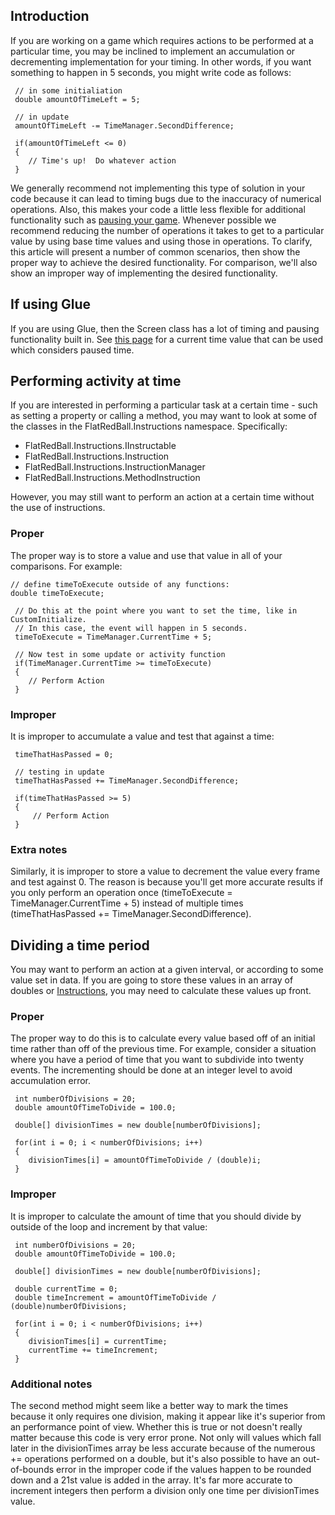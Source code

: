 ## Introduction

If you are working on a game which requires actions to be performed at a particular time, you may be inclined to implement an accumulation or decrementing implementation for your timing. In other words, if you want something to happen in 5 seconds, you might write code as follows:

     // in some initialiation
     double amountOfTimeLeft = 5;

     // in update
     amountOfTimeLeft -= TimeManager.SecondDifference;

     if(amountOfTimeLeft <= 0)
     {
        // Time's up!  Do whatever action
     }

We generally recommend not implementing this type of solution in your code because it can lead to timing bugs due to the inaccuracy of numerical operations. Also, this makes your code a little less flexible for additional functionality such as [pausing your game](/frb/docs/index.php?title=FlatRedBall.Instructions.InstructionManager.PauseEngine.md "FlatRedBall.Instructions.InstructionManager.PauseEngine"). Whenever possible we recommend reducing the number of operations it takes to get to a particular value by using base time values and using those in operations. To clarify, this article will present a number of common scenarios, then show the proper way to achieve the desired functionality. For comparison, we'll also show an improper way of implementing the desired functionality.

## If using Glue

If you are using Glue, then the Screen class has a lot of timing and pausing functionality built in. See [this page](/frb/docs/index.php?title=Glue:Reference:Screens:PauseAdjustedCurrentTime.md "Glue:Reference:Screens:PauseAdjustedCurrentTime") for a current time value that can be used which considers paused time.

## Performing activity at time

If you are interested in performing a particular task at a certain time - such as setting a property or calling a method, you may want to look at some of the classes in the FlatRedBall.Instructions namespace. Specifically:

-   FlatRedBall.Instructions.IInstructable
-   FlatRedBall.Instructions.Instruction
-   FlatRedBall.Instructions.InstructionManager
-   FlatRedBall.Instructions.MethodInstruction

However, you may still want to perform an action at a certain time without the use of instructions.

### Proper

The proper way is to store a value and use that value in all of your comparisons. For example:

    // define timeToExecute outside of any functions:
    double timeToExecute;

     // Do this at the point where you want to set the time, like in CustomInitialize.  
     // In this case, the event will happen in 5 seconds. 
     timeToExecute = TimeManager.CurrentTime + 5;

     // Now test in some update or activity function
     if(TimeManager.CurrentTime >= timeToExecute)
     {
        // Perform Action
     }

### Improper

It is improper to accumulate a value and test that against a time:

     timeThatHasPassed = 0;

     // testing in update
     timeThatHasPassed += TimeManager.SecondDifference;

     if(timeThatHasPassed >= 5)
     {
         // Perform Action
     }

### Extra notes

Similarly, it is improper to store a value to decrement the value every frame and test against 0. The reason is because you'll get more accurate results if you only perform an operation once (timeToExecute = TimeManager.CurrentTime + 5) instead of multiple times (timeThatHasPassed += TimeManager.SecondDifference).

## Dividing a time period

You may want to perform an action at a given interval, or according to some value set in data. If you are going to store these values in an array of doubles or [Instructions](/frb/docs/index.php?title=FlatRedBall.Instructions.Instruction.md "FlatRedBall.Instructions.Instruction"), you may need to calculate these values up front.

### Proper

The proper way to do this is to calculate every value based off of an initial time rather than off of the previous time. For example, consider a situation where you have a period of time that you want to subdivide into twenty events. The incrementing should be done at an integer level to avoid accumulation error.

     int numberOfDivisions = 20;
     double amountOfTimeToDivide = 100.0;

     double[] divisionTimes = new double[numberOfDivisions];

     for(int i = 0; i < numberOfDivisions; i++)
     {
        divisionTimes[i] = amountOfTimeToDivide / (double)i;
     }

### Improper

It is improper to calculate the amount of time that you should divide by outside of the loop and increment by that value:

     int numberOfDivisions = 20;
     double amountOfTimeToDivide = 100.0;

     double[] divisionTimes = new double[numberOfDivisions];

     double currentTime = 0;
     double timeIncrement = amountOfTimeToDivide / (double)numberOfDivisions;

     for(int i = 0; i < numberOfDivisions; i++)
     {
        divisionTimes[i] = currentTime;
        currentTime += timeIncrement;
     }

### Additional notes

The second method might seem like a better way to mark the times because it only requires one division, making it appear like it's superior from an performance point of view. Whether this is true or not doesn't really matter because this code is very error prone. Not only will values which fall later in the divisionTimes array be less accurate because of the numerous += operations performed on a double, but it's also possible to have an out-of-bounds error in the improper code if the values happen to be rounded down and a 21st value is added in the array. It's far more accurate to increment integers then perform a division only one time per divisionTimes value.
